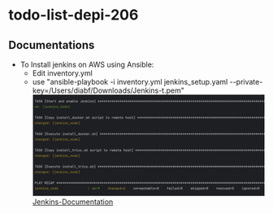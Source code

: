 # todo-list-depi-206

## Documentations
* To Install jenkins on AWS using Ansible:
  - Edit inventory.yml
  - use "ansible-playbook -i inventory.yml jenkins_setup.yaml --private-key=/Users/diabf/Downloads/Jenkins-t.pem"
  ![img.png](img.png)
[Jenkins-Documentation](JENKINS-README.md)
